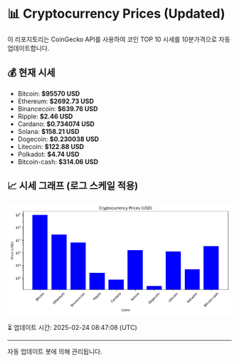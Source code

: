 
# 📊 Cryptocurrency Prices (Updated)

이 리포지토리는 CoinGecko API를 사용하여 코인 TOP 10 시세를 10분가격으로 자동 업데이트합니다.

## 💰 현재 시세
- Bitcoin: **$95570 USD**
- Ethereum: **$2692.73 USD**
- Binancecoin: **$639.76 USD**
- Ripple: **$2.46 USD**
- Cardano: **$0.734074 USD**
- Solana: **$158.21 USD**
- Dogecoin: **$0.230038 USD**
- Litecoin: **$122.88 USD**
- Polkadot: **$4.74 USD**
- Bitcoin-cash: **$314.06 USD**

## 📈 시세 그래프 (로그 스케일 적용)
![Crypto Prices](crypto_prices.png)

⏳ 업데이트 시간: 2025-02-24 08:47:08 (UTC)

---
자동 업데이트 봇에 의해 관리됩니다.
